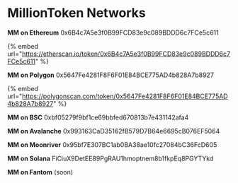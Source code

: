# MillionToken Networks

**MM on Ethereum** 0x6B4c7A5e3f0B99FCD83e9c089BDDD6c7FCe5c611

{% embed url="https://etherscan.io/token/0x6B4c7A5e3f0B99FCD83e9c089BDDD6c7FCe5c611" %}

**MM on Polygon** 0x5647Fe4281F8F6F01E84BCE775AD4b828A7b8927

{% embed url="https://polygonscan.com/token/0x5647Fe4281F8F6F01E84BCE775AD4b828A7b8927" %}

**MM on BSC** 0xbf05279f9bf1ce69bbfed670813b7e431142afa4

**MM on Avalanche** 0x993163CaD35162fB579D7B64e6695cB076EF5064

**MM on Moonriver** 0x95bf7E307BC1ab0BA38ae10fc27084bC36FcD605

**MM on Solana** FiCiuX9DetEE89PgRAU1hmoptnem8b1fkpEq8PGYTYkd

**MM on Fantom** (soon)
